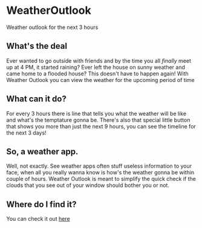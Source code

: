# WeatherOutlook
Weather outlook for the next 3 hours
## What's the deal
Ever wanted to go outside with friends and by the time you all _finally_ meet up at 4 PM, it started raining? 
Ever left the house on sunny weather and came home to a flooded house?
This doesn't have to happen again! With Weather Outlook you can view the weather for the upcoming period of time
## What can it do?
For every 3 hours there is line that tells you what the weather will be like and what's the temptature gonna be. There's also that 
special little button that shows you more than just the next 9 hours, you can see the timeline for the next 3 days! 
## So, a weather app.
Well, not exactly. See weather apps often stuff useless information to your face, when all you really wanna know is how's the 
weather gonna be within couple of hours. Weather Outlook is meant to simplify the quick check if the clouds that you see out of your window
should bother you or not.
## Where do I find it?
You can check it out <a href="https://jakubvancata.cz/pocasi/"> here</a>
